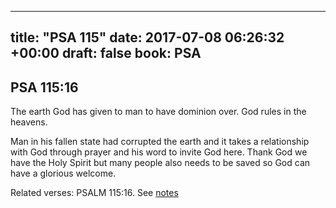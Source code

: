 
---
title: "PSA 115"
date: 2017-07-08 06:26:32 +00:00
draft: false
book: PSA
---

## PSA 115:16

The earth God has given to man to have dominion over. God rules in the heavens.

Man in his fallen state had corrupted the earth and it takes a relationship with God through prayer and his word to invite God here. Thank God we have the Holy Spirit but many people also needs to be saved so God can have a glorious welcome.

Related verses: PSALM 115:16. See [notes](https://my.bible.com/notes/2674617004845687302)

